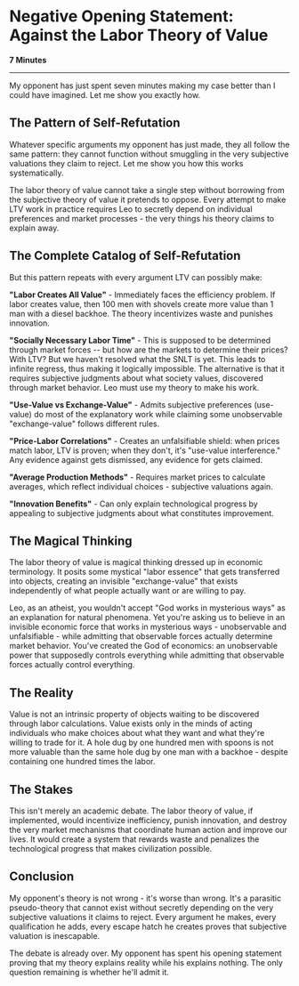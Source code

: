 # Negative Opening Statement: Against the Labor Theory of Value

**7 Minutes**

---

My opponent has just spent seven minutes making my case better than I could have imagined. Let me show you exactly how.

## The Pattern of Self-Refutation

Whatever specific arguments my opponent has just made, they all follow the same pattern: they cannot function without smuggling in the very subjective valuations they claim to reject. Let me show you how this works systematically.

The labor theory of value cannot take a single step without borrowing from the subjective theory of value it pretends to oppose. Every attempt to make LTV work in practice requires Leo to secretly depend on individual preferences and market processes - the very things his theory claims to explain away.

## The Complete Catalog of Self-Refutation

But this pattern repeats with every argument LTV can possibly make:

**"Labor Creates All Value"** - Immediately faces the efficiency problem. If labor creates value, then 100 men with shovels create more value than 1 man with a diesel backhoe. The theory incentivizes waste and punishes innovation.

**"Socially Necessary Labor Time"** - This is supposed to be determined through market forces -- but how are the markets to determine their prices? With LTV? But we haven't resolved what the SNLT is yet. This leads to infinite regress, thus making it logically impossible. The alternative is that it requires subjective judgments about what society values, discovered through market behavior. Leo must use my theory to make his work.

**"Use-Value vs Exchange-Value"** - Admits subjective preferences (use-value) do most of the explanatory work while claiming some unobservable "exchange-value" follows different rules.

**"Price-Labor Correlations"** - Creates an unfalsifiable shield: when prices match labor, LTV is proven; when they don't, it's "use-value interference." Any evidence against gets dismissed, any evidence for gets claimed.

**"Average Production Methods"** - Requires market prices to calculate averages, which reflect individual choices - subjective valuations again.

**"Innovation Benefits"** - Can only explain technological progress by appealing to subjective judgments about what constitutes improvement.

## The Magical Thinking

The labor theory of value is magical thinking dressed up in economic terminology. It posits some mystical "labor essence" that gets transferred into objects, creating an invisible "exchange-value" that exists independently of what people actually want or are willing to pay.

Leo, as an atheist, you wouldn't accept "God works in mysterious ways" as an explanation for natural phenomena. Yet you're asking us to believe in an invisible economic force that works in mysterious ways - unobservable and unfalsifiable - while admitting that observable forces actually determine market behavior. You've created the God of economics: an unobservable power that supposedly controls everything while admitting that observable forces actually control everything.

## The Reality

Value is not an intrinsic property of objects waiting to be discovered through labor calculations. Value exists only in the minds of acting individuals who make choices about what they want and what they're willing to trade for it. A hole dug by one hundred men with spoons is not more valuable than the same hole dug by one man with a backhoe - despite containing one hundred times the labor.

## The Stakes

This isn't merely an academic debate. The labor theory of value, if implemented, would incentivize inefficiency, punish innovation, and destroy the very market mechanisms that coordinate human action and improve our lives. It would create a system that rewards waste and penalizes the technological progress that makes civilization possible.

## Conclusion

My opponent's theory is not wrong - it's worse than wrong. It's a parasitic pseudo-theory that cannot exist without secretly depending on the very subjective valuations it claims to reject. Every argument he makes, every qualification he adds, every escape hatch he creates proves that subjective valuation is inescapable.

The debate is already over. My opponent has spent his opening statement proving that my theory explains reality while his explains nothing. The only question remaining is whether he'll admit it.